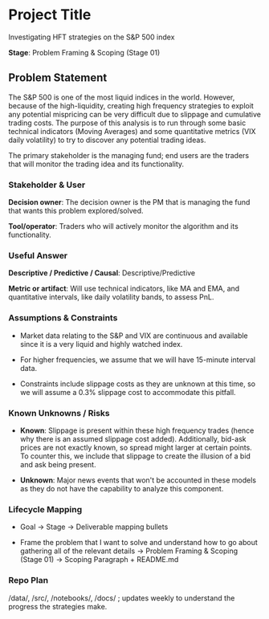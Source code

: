

# Project Title

Investigating HFT strategies on the S&P 500 index



**Stage**: Problem Framing & Scoping (Stage 01)



## Problem Statement



The S&P 500 is one of the most liquid indices in the world. However, because of the high-liquidity, creating high frequency strategies to exploit any potential mispricing can be very difficult due to slippage and cumulative trading costs. The purpose of this analysis is to run through some basic technical indicators (Moving Averages) and some quantitative metrics (VIX daily volatility) to try to discover any potential trading ideas.



The primary stakeholder is the managing fund; end users are the traders that will monitor the trading idea and its functionality. 



### Stakeholder & User

**Decision owner**: The decision owner is the PM that is managing the fund that wants this problem explored/solved.

**Tool/operator**: Traders who will actively monitor the algorithm and its functionality.



### Useful Answer

**Descriptive / Predictive / Causal**: Descriptive/Predictive

**Metric or artifact**: Will use technical indicators, like MA and EMA, and quantitative intervals, like daily volatility bands, to assess PnL.



### Assumptions & Constraints

- Market data relating to the S&P and VIX are continuous and available since it is a very liquid and highly watched index. 

- For higher frequencies, we assume that we will have 15-minute interval data.

- Constraints include slippage costs as they are unknown at this time, so we will assume a 0.3% slippage cost to accommodate this pitfall.



### Known Unknowns / Risks

- **Known**: Slippage is present within these high frequency trades (hence why there is an assumed slippage cost added). Additionally, bid-ask prices are not exactly known, so spread might larger at certain points. To counter this, we include that slippage to create the illusion of a bid and ask being present.

- **Unknown**: Major news events that won't be accounted in these models as they do not have the capability to analyze this component. 



### Lifecycle Mapping

- Goal → Stage → Deliverable mapping bullets



- Frame the problem that I want to solve and understand how to go about gathering all of the relevant details → Problem Framing & Scoping (Stage 01) → Scoping Paragraph + README.md

### Repo Plan
/data/, /src/, /notebooks/, /docs/ ; updates weekly to understand the progress the strategies make.